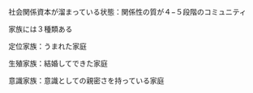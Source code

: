 社会関係資本が溜まっている状態：関係性の質が４−５段階のコミュニティ



家族には３種類ある

定位家族：うまれた家庭

生殖家族：結婚してできた家庭

意識家族：意識としての親密さを持っている家庭

